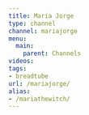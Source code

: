 ```yaml
---
title: Maria Jorge
type: channel
channel: mariajorge
menu:
  main:
    parent: Channels
videos:
tags:
- breadtube
url: /mariajorge/
alias:
- /mariathewitch/
---
```

